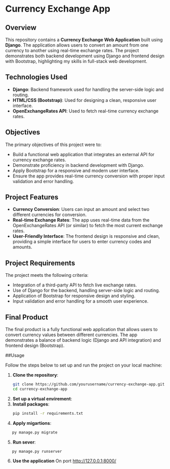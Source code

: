 # Currency Exchange App

## Overview

This repository contains a **Currency Exchange Web Application** built using **Django**. The application allows users to convert an amount from one currency to another using real-time exchange rates. The project demonstrates both backend development using Django and frontend design with Bootstrap, highlighting my skills in full-stack web development.

## Technologies Used

- **Django**: Backend framework used for handling the server-side logic and routing.
- **HTML/CSS (Bootstrap)**: Used for designing a clean, responsive user interface.
- **OpenExchangeRates API**: Used to fetch real-time currency exchange rates.

## Objectives

The primary objectives of this project were to:

- Build a functional web application that integrates an external API for currency exchange rates.
- Demonstrate proficiency in backend development with Django.
- Apply Bootstrap for a responsive and modern user interface.
- Ensure the app provides real-time currency conversion with proper input validation and error handling.

## Project Features

- **Currency Conversion**: Users can input an amount and select two different currencies for conversion.
- **Real-time Exchange Rates**: The app uses real-time data from the OpenExchangeRates API (or similar) to fetch the most current exchange rates.
- **User-Friendly Interface**: The frontend design is responsive and clean, providing a simple interface for users to enter currency codes and amounts.

## Project Requirements

The project meets the following criteria:

- Integration of a third-party API to fetch live exchange rates.
- Use of Django for the backend, handling server-side logic and routing.
- Application of Bootstrap for responsive design and styling.
- Input validation and error handling for a smooth user experience.

## Final Product

The final product is a fully functional web application that allows users to convert currency values between different currencies. The app demonstrates a balance of backend logic (Django and API integration) and frontend design (Bootstrap). 

##Usage

Follow the steps below to set up and run the project on your local machine:

1. **Clone the repository**:
   ```bash
   git clone https://github.com/yourusername/currency-exchange-app.git
   cd currency-exchange-app
   ```
2. **Set up a virtual envirement**:
3. **Install packages**:
    ```bash
   pip install -r requirements.txt
   ```
4. **Apply migartions**:
```bash
   py manage.py migrate
   ```
5. **Run sever**:
```bash
   py manage.py runserver
   ```
6. **Use the application**
   On port http://127.0.0.1:8000/
